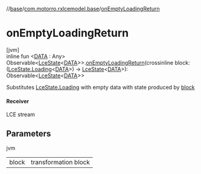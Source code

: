 //[base](../../index.md)/[com.motorro.rxlcemodel.base](index.md)/[onEmptyLoadingReturn](on-empty-loading-return.md)

# onEmptyLoadingReturn

[jvm]\
inline fun &lt;[DATA](on-empty-loading-return.md) : Any&gt; Observable&lt;[LceState](-lce-state/index.md)&lt;[DATA](on-empty-loading-return.md)&gt;&gt;.[onEmptyLoadingReturn](on-empty-loading-return.md)(crossinline block: ([LceState.Loading](-lce-state/-loading/index.md)&lt;[DATA](on-empty-loading-return.md)&gt;) -&gt; [LceState](-lce-state/index.md)&lt;[DATA](on-empty-loading-return.md)&gt;): Observable&lt;[LceState](-lce-state/index.md)&lt;[DATA](on-empty-loading-return.md)&gt;&gt;

Substitutes [LceState.Loading](-lce-state/-loading/index.md) with empty data with state produced by [block](on-empty-loading-return.md)

#### Receiver

LCE stream

## Parameters

jvm

| | |
|---|---|
| block | transformation block |
